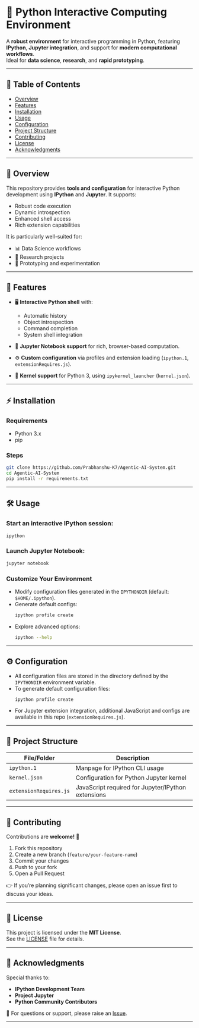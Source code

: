 # 🐍 Python Interactive Computing Environment  

A **robust environment** for interactive programming in Python, featuring **IPython**, **Jupyter integration**, and support for **modern computational workflows**.  
Ideal for **data science**, **research**, and **rapid prototyping**.  

---

## 📑 Table of Contents  
- [Overview](#-overview)  
- [Features](#-features)  
- [Installation](#-installation)  
- [Usage](#-usage)  
- [Configuration](#-configuration)  
- [Project Structure](#-project-structure)  
- [Contributing](#-contributing)  
- [License](#-license)  
- [Acknowledgments](#-acknowledgments)  

---

## 🔎 Overview  
This repository provides **tools and configuration** for interactive Python development using **IPython** and **Jupyter**. It supports:  
- Robust code execution  
- Dynamic introspection  
- Enhanced shell access  
- Rich extension capabilities  

It is particularly well-suited for:  
- 📊 Data Science workflows  
- 🔬 Research projects  
- 🧪 Prototyping and experimentation  

---

## 🚀 Features  
- 🖥️ **Interactive Python shell** with:  
  - Automatic history  
  - Object introspection  
  - Command completion  
  - System shell integration  

- 📒 **Jupyter Notebook support** for rich, browser-based computation.  

- ⚙️ **Custom configuration** via profiles and extension loading (`ipython.1`, `extensionRequires.js`).  

- 🔗 **Kernel support** for Python 3, using `ipykernel_launcher` (`kernel.json`).  

---

## ⚡ Installation  

### Requirements  
- Python 3.x  
- pip  

### Steps  
```bash
git clone https://github.com/Prabhanshu-K7/Agentic-AI-System.git
cd Agentic-AI-System
pip install -r requirements.txt
```

---

## 🛠️ Usage  

### Start an interactive IPython session:  
```bash
ipython
```

### Launch Jupyter Notebook:  
```bash
jupyter notebook
```

### Customize Your Environment  
- Modify configuration files generated in the `IPYTHONDIR` (default: `$HOME/.ipython`).  
- Generate default configs:  
  ```bash
  ipython profile create
  ```
- Explore advanced options:  
  ```bash
  ipython --help
  ```

---

## ⚙️ Configuration  
- All configuration files are stored in the directory defined by the `IPYTHONDIR` environment variable.  
- To generate default configuration files:  
  ```bash
  ipython profile create
  ```
- For Jupyter extension integration, additional JavaScript and configs are available in this repo (`extensionRequires.js`).  

---

## 📂 Project Structure  

| File/Folder            | Description                                    |
|-------------------------|------------------------------------------------|
| `ipython.1`            | Manpage for IPython CLI usage                  |
| `kernel.json`          | Configuration for Python Jupyter kernel        |
| `extensionRequires.js` | JavaScript required for Jupyter/IPython extensions |

---

## 🤝 Contributing  
Contributions are **welcome!** 🎉  

1. Fork this repository  
2. Create a new branch (`feature/your-feature-name`)  
3. Commit your changes  
4. Push to your fork  
5. Open a Pull Request  

👉 If you’re planning significant changes, please open an issue first to discuss your ideas.  

---

## 📜 License  
This project is licensed under the **MIT License**.  
See the [LICENSE](./LICENSE) file for details.  

---

## 🙏 Acknowledgments  
Special thanks to:  
- **IPython Development Team**  
- **Project Jupyter**  
- **Python Community Contributors**  

💬 For questions or support, please raise an [Issue](../../issues).  

---
